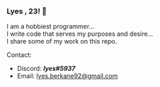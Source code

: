 ### Lyes , 23! 👋

<!--
**lskibu/lskibu** is a ✨ _special_ ✨ repository because its `README.md` (this file) appears on your GitHub profile.

Here are some ideas to get you started:

- 🔭 I’m currently working on ...
- 🌱 I’m currently learning ...
- 👯 I’m looking to collaborate on ...
- 🤔 I’m looking for help with ...
- 💬 Ask me about ...
- 📫 How to reach me: ...
- 😄 Pronouns: ...
- ⚡ Fun fact: ...
-->

I am a hobbiest programmer... <br>
I write code that serves my purposes and desire... <br>
I share some of my work on this repo.<br>

Contact:
  - Discord: ***lyes#5937***
  - Email: <lyes.berkane92@gmail.com>
  
 
